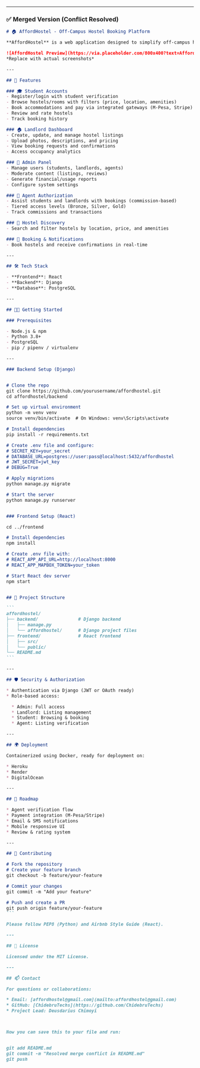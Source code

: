 
---

### ✅ Merged Version (Conflict Resolved)

````md
# 🏠 AffordHostel - Off-Campus Hostel Booking Platform

**AffordHostel** is a web application designed to simplify off-campus hostel booking in Kenya. It connects students, landlords, and agents on a unified platform, offering a seamless experience for browsing, booking, and managing hostel accommodations.

![AffordHostel Preview](https://via.placeholder.com/800x400?text=AffordHostel+Screenshot)  
*Replace with actual screenshots*

---

## 🚀 Features

### 🎓 Student Accounts
- Register/login with student verification
- Browse hostels/rooms with filters (price, location, amenities)
- Book accommodations and pay via integrated gateways (M-Pesa, Stripe)
- Review and rate hostels
- Track booking history

### 🏠 Landlord Dashboard
- Create, update, and manage hostel listings
- Upload photos, descriptions, and pricing
- View booking requests and confirmations
- Access occupancy analytics

### 🔑 Admin Panel
- Manage users (students, landlords, agents)
- Moderate content (listings, reviews)
- Generate financial/usage reports
- Configure system settings

### 🤝 Agent Authorization
- Assist students and landlords with bookings (commission-based)
- Tiered access levels (Bronze, Silver, Gold)
- Track commissions and transactions

### 🔎 Hostel Discovery
- Search and filter hostels by location, price, and amenities

### 💬 Booking & Notifications
- Book hostels and receive confirmations in real-time

---

## 🛠️ Tech Stack

- **Frontend**: React
- **Backend**: Django
- **Database**: PostgreSQL

---

## 🧑‍💻 Getting Started

### Prerequisites

- Node.js & npm
- Python 3.8+
- PostgreSQL
- pip / pipenv / virtualenv

---

### Backend Setup (Django)


# Clone the repo
git clone https://github.com/yourusername/affordhostel.git
cd affordhostel/backend

# Set up virtual environment
python -m venv venv
source venv/bin/activate  # On Windows: venv\Scripts\activate

# Install dependencies
pip install -r requirements.txt

# Create .env file and configure:
# SECRET_KEY=your_secret
# DATABASE_URL=postgres://user:pass@localhost:5432/affordhostel
# JWT_SECRET=jwt_key
# DEBUG=True

# Apply migrations
python manage.py migrate

# Start the server
python manage.py runserver


### Frontend Setup (React)

cd ../frontend

# Install dependencies
npm install

# Create .env file with:
# REACT_APP_API_URL=http://localhost:8000
# REACT_APP_MAPBOX_TOKEN=your_token

# Start React dev server
npm start


## 📂 Project Structure

```
affordhostel/
├── backend/               # Django backend
│   ├── manage.py
│   └── affordhostel/      # Django project files
├── frontend/              # React frontend
│   ├── src/
│   └── public/
└── README.md
```

---

## 🛡️ Security & Authorization

* Authentication via Django (JWT or OAuth ready)
* Role-based access:

  * Admin: Full access
  * Landlord: Listing management
  * Student: Browsing & booking
  * Agent: Listing verification

---

## 🌍 Deployment

Containerized using Docker, ready for deployment on:

* Heroku
* Render
* DigitalOcean

---

## 📌 Roadmap

* Agent verification flow
* Payment integration (M-Pesa/Stripe)
* Email & SMS notifications
* Mobile responsive UI
* Review & rating system

---

## 🤝 Contributing

# Fork the repository
# Create your feature branch
git checkout -b feature/your-feature

# Commit your changes
git commit -m "Add your feature"

# Push and create a PR
git push origin feature/your-feature
```

Please follow PEP8 (Python) and Airbnb Style Guide (React).

---

## 📄 License

Licensed under the MIT License.

---

## 📫 Contact

For questions or collaborations:

* Email: [affordhostel@gmail.com](mailto:affordhostel@gmail.com)
* GitHub: [ChidebruTechs](https://github.com/ChidebruTechs)
* Project Lead: Deusdarius Chimoyi



Now you can save this to your file and run:


git add README.md
git commit -m "Resolved merge conflict in README.md"
git push

